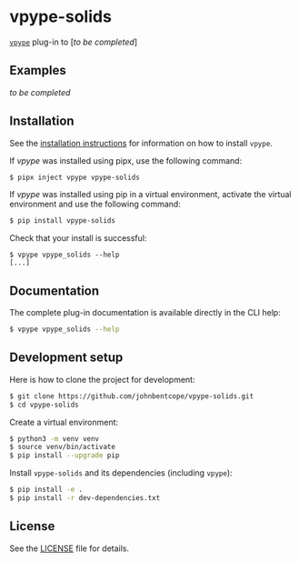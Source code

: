 # vpype-solids

[`vpype`](https://github.com/abey79/vpype) plug-in to [_to be completed_]


## Examples

_to be completed_


## Installation

See the [installation instructions](https://vpype.readthedocs.io/en/latest/install.html) for information on how
to install `vpype`.

If *vpype* was installed using pipx, use the following command:

```bash
$ pipx inject vpype vpype-solids
```

If *vpype* was installed using pip in a virtual environment, activate the virtual environment and use the following command:

```bash
$ pip install vpype-solids
```

Check that your install is successful:

```
$ vpype vpype_solids --help
[...]
```

## Documentation

The complete plug-in documentation is available directly in the CLI help:

```bash
$ vpype vpype_solids --help
```


## Development setup

Here is how to clone the project for development:

```bash
$ git clone https://github.com/johnbentcope/vpype-solids.git
$ cd vpype-solids
```

Create a virtual environment:

```bash
$ python3 -m venv venv
$ source venv/bin/activate
$ pip install --upgrade pip
```

Install `vpype-solids` and its dependencies (including `vpype`):

```bash
$ pip install -e .
$ pip install -r dev-dependencies.txt
```


## License

See the [LICENSE](LICENSE) file for details.
